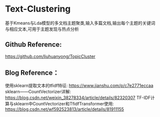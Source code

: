 # Text-Clustering
基于Kmeans与Lda模型的多文档主题聚类,输入多篇文档,输出每个主题的关键词与相应文本,可用于主题发现与热点分析
## Github Reference:
https://github.com/liuhuanyong/TopicCluster
## Blog Reference：
使用sklearn提取文本的tfidf特征: https://www.jianshu.com/p/c7e2771eccaa
sklearn——CountVectorizer详解: https://blog.csdn.net/weixin_38278334/article/details/82320307
TF-IDF计算与sklearn中CountVectorizer和TfidfTransformer使用: https://blog.csdn.net/wf592523813/article/details/81911155
